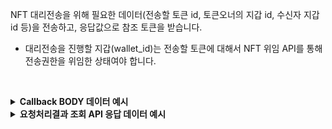 NFT 대리전송을 위해 필요한 데이터(전송할 토큰 id, 토큰오너의 지갑 id, 수신자 지갑 id 등)을 전송하고, 응답값으로 참조 토큰을 받습니다.
- 대리전송을 진행할 지갑(wallet_id)는 전송할 토큰에 대해서 NFT 위임 API를 통해 전송권한을 위임한 상태여야 합니다.
<p><br/></p>

<details>
  <summary><b>Callback BODY 데이터 예시</b></summary>

  ```plaintext
  {
    "request_id": "5a52468e-c98b-4ead-b02d-7c1b1b81a055",
    "status": "COMPLETE",
    "results": {
      "transaction_hash": "0xa5f0c449d7de3e81af7c9892e3bb5c37a629f152cdf2ec439490464177f1b062",
      "transaction_gas_used": 141605,
      "requested_at": "2024-07-16T23:34:20+09:00",
      "finished_at": "2024-07-17T08:34:24+09:00"
    }
  }
  ```
</details>

<details>
  <summary><b>요청처리결과 조회 API 응답 데이터 예시</b></summary>

  ```plaintext
  {
      "code": "20000",
      "message": "SUCCESS",
      "request_id": "5a52468e-c98b-4ead-b02d-7c1b1b81a055",
      "status": "COMPLETE",
      "results": {
          "transaction_hash": "0xa5f0c449d7de3e81af7c9892e3bb5c37a629f152cdf2ec439490464177f1b062",
          "transaction_gas_used": 141605,
          "requested_at": "2024-07-16T23:34:20+09:00",
          "finished_at": "2024-07-17T08:34:24+09:00"
      }
  }
  ```
</details>